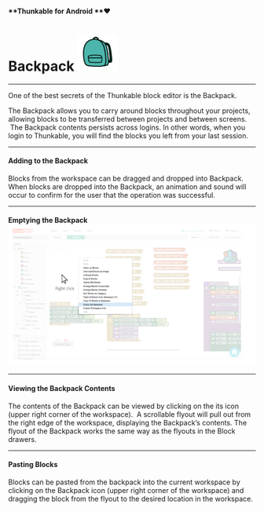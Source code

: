 #### **Thunkable for Android **❤

# Backpack ![](/assets/backpack-icon.png)

---

One of the best secrets of the Thunkable block editor is the Backpack.

The Backpack allows you to carry around blocks throughout your projects, allowing blocks to be transferred between projects and between screens.  The Backpack contents persists across logins. In other words, when you login to Thunkable, you will find the blocks you left from your last session.

---

#### Adding to the Backpack

Blocks from the workspace can be dragged and dropped into Backpack. When blocks are dropped into the Backpack, an animation and sound will occur to confirm for the user that the operation was successful.

---

#### Emptying the Backpack![](/assets/empty-backpack.png)

---

#### Viewing the Backpack Contents

The contents of the Backpack can be viewed by clicking on the its icon \(upper right corner of the workspace\).  A scrollable flyout will pull out from the right edge of the workspace, displaying the Backpack’s contents. The flyout of the Backpack works the same way as the flyouts in the Block drawers.

---

#### Pasting Blocks

Blocks can be pasted from the backpack into the current workspace by clicking on the Backpack icon \(upper right corner of the workspace\) and dragging the block from the flyout to the desired location in the workspace.    


